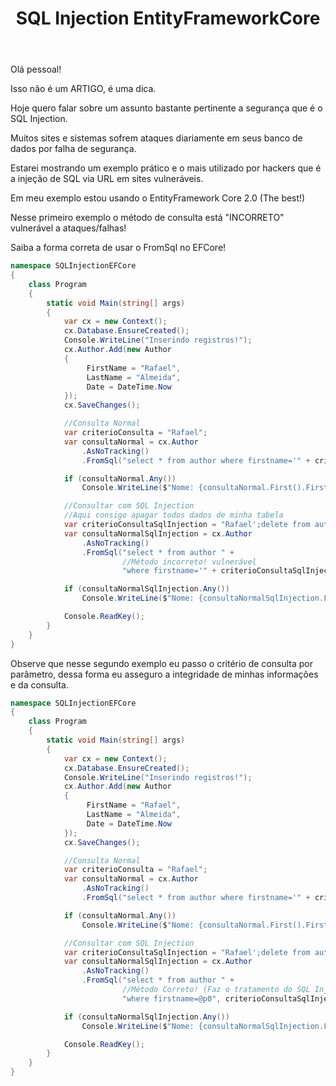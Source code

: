 ﻿---
title: "SQL Injection EntityFrameworkCore"
comments: true
excerpt_separator: "Ler mais"
categories:
  - "C#"
tags:
  - "C#"
  - EntityFrameworkCore
---

Olá pessoal!

Isso não é um ARTIGO, é uma dica.

Hoje quero falar sobre um assunto bastante pertinente a segurança que é o SQL Injection.

Muitos sites e sistemas sofrem ataques diariamente em seus banco de dados por falha de segurança.

Estarei mostrando um exemplo prático e o mais utilizado por hackers que é a injeção de SQL via URL em sites vulneráveis.

Em meu exemplo estou usando o EntityFramework Core 2.0 (The best!)

Nesse primeiro exemplo o método de consulta está "INCORRETO" vulnerável a ataques/falhas!

Saiba a forma correta de usar o FromSql no EFCore!

```csharp
namespace SQLInjectionEFCore
{
    class Program
    {
        static void Main(string[] args)
        {
            var cx = new Context();
            cx.Database.EnsureCreated();
            Console.WriteLine("Inserindo registros!");
            cx.Author.Add(new Author
            {
                 FirstName = "Rafael",
                 LastName = "Almeida",
                 Date = DateTime.Now
            });
            cx.SaveChanges();

            //Consulta Normal
            var criterioConsulta = "Rafael";
            var consultaNormal = cx.Author
				.AsNoTracking()
                .FromSql("select * from author where firstname='" + criterioConsulta + "'").ToList();

            if (consultaNormal.Any())
                Console.WriteLine($"Nome: {consultaNormal.First().FirstName}");

            //Consultar com SQL Injection
            //Aqui consigo apagar todos dados de minha tabela
            var criterioConsultaSqlInjection = "Rafael';delete from author;--";
            var consultaNormalSqlInjection = cx.Author
				.AsNoTracking()
                .FromSql("select * from author " +
                         //Método incorreto! vulnerável
                         "where firstname='" + criterioConsultaSqlInjection + "'").ToList();

            if (consultaNormalSqlInjection.Any())
                Console.WriteLine($"Nome: {consultaNormalSqlInjection.First().FirstName}");

            Console.ReadKey();
        }
    }
}
```

Observe que nesse segundo exemplo eu passo o critério de consulta por parâmetro, dessa forma eu asseguro a integridade de minhas informações e da consulta.

```csharp
namespace SQLInjectionEFCore
{
    class Program
    {
        static void Main(string[] args)
        {
            var cx = new Context();
            cx.Database.EnsureCreated();
            Console.WriteLine("Inserindo registros!");
            cx.Author.Add(new Author
            {
                 FirstName = "Rafael",
                 LastName = "Almeida",
                 Date = DateTime.Now
            });
            cx.SaveChanges();

            //Consulta Normal
            var criterioConsulta = "Rafael";
            var consultaNormal = cx.Author
				.AsNoTracking()
                .FromSql("select * from author where firstname='" + criterioConsulta + "'").ToList();

            if (consultaNormal.Any())
                Console.WriteLine($"Nome: {consultaNormal.First().FirstName}");

            //Consultar com SQL Injection
            var criterioConsultaSqlInjection = "Rafael';delete from author;--";
            var consultaNormalSqlInjection = cx.Author
				.AsNoTracking()
                .FromSql("select * from author " +
                         //Método Correto! (Faz o tratamento do SQL Injection)
                         "where firstname=@p0", criterioConsultaSqlInjection).ToList();

            if (consultaNormalSqlInjection.Any())
                Console.WriteLine($"Nome: {consultaNormalSqlInjection.First().FirstName}");

            Console.ReadKey();
        }
    }
}
```